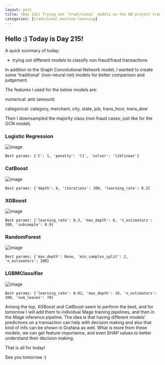 ```yaml
---
layout: post
title: (Day 215) Trying out 'traditional' models on the KB project transaction fraud data
categories: [traditional-machine-learning]
---
```


## Hello :) Today is Day 215!
A quick summary of today:
* trying out different models to classify non fraud/fraud transactions

In addition to the Graph Convolutional Network model, I wanted to create some 'traditional' (non-neural net) models for better comparison and judgement. 

The features I used for the below models are:

numerical: amt (amount)

categorical: category, merchant, city, state, job, trans_hour, trans_dow

Then I downsampled the majority class (non fraud cases; just like for the GCN model).



### Logistic Regression

![image](https://github.com/user-attachments/assets/6b8e63b9-abf4-494d-bf46-a3c72dcbe869)

`Best params: {'C': 1, 'penalty': 'l1', 'solver': 'liblinear'}`

### CatBoost

![image](https://github.com/user-attachments/assets/a2d5447c-ec8e-4d1e-9410-528981c24d37)

`Best params: {'depth': 6, 'iterations': 300, 'learning_rate': 0.3}`

### XGBoost

![image](https://github.com/user-attachments/assets/8da48e61-3e18-4a60-8c94-feaf69b02eb9)

`Best params: {'learning_rate': 0.3, 'max_depth': 6, 'n_estimators': 300, 'subsample': 0.9}`

### RandomForest

![image](https://github.com/user-attachments/assets/d4b11e27-31bb-4e6f-aba8-df62fa495f96)

`Best params: {'max_depth': None, 'min_samples_split': 2, 'n_estimators': 200}`

### LGBMClassifier

![image](https://github.com/user-attachments/assets/e1db284d-0b2a-4d89-b20c-47857bb7be24)

`Best params: {'learning_rate': 0.01, 'max_depth': 10, 'n_estimators': 300, 'num_leaves': 70}`

Among the top, XGBoost and CatBoost seem to perform the best, and for tomorrow I will add them to individual Mage training pipelines, and then in the Mage inference pipeline. The idea is that having different models' predictions on a transaction can help with decision making and also that kind of info can be shown in Grafana as well. What is more from these models, we can get feature importance, and even SHAP values to better understand their decision making.



That is all for today!

See you tomorrow :)
